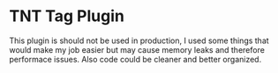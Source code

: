 # TNT Tag Plugin

This plugin is should not be used in production, I used some things that would make my job easier but may cause memory leaks and therefore performace issues.
Also code could be cleaner and better organized.
